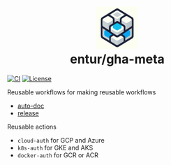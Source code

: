 <h1 align="center">
      <img src="logo.png" width="96px" height="96px" />
      <br>entur/gha-meta<br>
</h1>

[![CI](https://github.com/entur/gha-meta/actions/workflows/ci.yml/badge.svg?event=pull_request)](https://github.com/entur/gha-meta/actions/workflows/ci.yml)
[![License](https://img.shields.io/github/license/entur/gha-meta)](https://github.com/entur/gha-meta)

Reusable workflows for making reusable workflows

- [auto-doc](/README-auto-doc.md)
- [release](/README-release.md)

Reusable actions

- `cloud-auth` for GCP and Azure
- `k8s-auth` for GKE and AKS
- `docker-auth` for GCR or ACR
